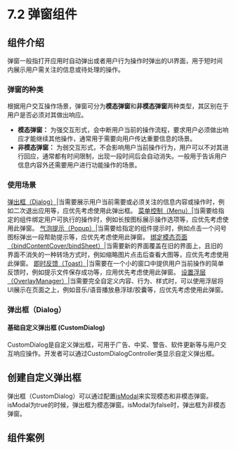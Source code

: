 # 7.2 弹窗组件
## 组件介绍
弹窗一般指打开应用时自动弹出或者用户行为操作时弹出的UI界面，用于短时间内展示用户需关注的信息或待处理的操作。
### 弹窗的种类
根据用户交互操作场景，弹窗可分为**模态弹窗**和**非模态弹窗**两种类型，其区别在于用户是否必须对其做出响应。
- **模态弹窗：** 为强交互形式，会中断用户当前的操作流程，要求用户必须做出响应才能继续其他操作，通常用于需要向用户传达重要信息的场景。
- **非模态弹窗：** 为弱交互形式，不会影响用户当前操作行为，用户可以不对其进行回应，通常都有时间限制，出现一段时间后会自动消失。一般用于告诉用户信息内容外还需要用户进行功能操作的场景。
### 使用场景

[弹出框（Dialog）](https://developer.huawei.com/consumer/cn/doc/harmonyos-guides/arkts-base-dialog-overview)|当需要展示用户当前需要或必须关注的信息内容或操作时，例如二次退出应用等，应优先考虑使用此弹出框。
[菜单控制（Menu）](https://developer.huawei.com/consumer/cn/doc/harmonyos-guides/arkts-popup-and-menu-components-menu)|当需要给指定的组件绑定用户可执行的操作时，例如长按图标展示操作选项等，应优先考虑使用此弹窗。
[气泡提示（Popup）](https://developer.huawei.com/consumer/cn/doc/harmonyos-guides/arkts-popup-and-menu-components-popup)|当需要给指定的组件提示时，例如点击一个问号图标弹出一段帮助提示等，应优先考虑使用此弹窗。
[绑定模态页面（bindContentCover/bindSheet）](https://developer.huawei.com/consumer/cn/doc/harmonyos-guides/arkts-modal-overview)|当需要新的界面覆盖在旧的界面上，且旧的界面不消失的一种转场方式时，例如缩略图片点击后查看大图等，应优先考虑使用此弹窗。
[即时反馈（Toast）](https://developer.huawei.com/consumer/cn/doc/harmonyos-guides/arkts-create-toast)|当需要在一个小的窗口中提供用户当前操作的简单反馈时，例如提示文件保存成功等，应用优先考虑使用此弹窗。
[设置浮层（OverlayManager）](https://developer.huawei.com/consumer/cn/doc/harmonyos-guides/arkts-create-overlaymanager)|当需要完全自定义内容、行为、样式时，可以使用浮层将UI展示在页面之上，例如音乐/语音播放悬浮球/胶囊等，应优先考虑使用此弹窗。

### 弹出框（Dialog）

#### 基础自定义弹出框 (CustomDialog)

CustomDialog是自定义弹出框，可用于广告、中奖、警告、软件更新等与用户交互响应操作。开发者可以通过CustomDialogController类显示自定义弹出框。

## 创建自定义弹出框



弹出框（CustomDialog）可以通过配置[isModal](https://developer.huawei.com/consumer/cn/doc/harmonyos-references/ts-methods-custom-dialog-box#customdialogcontrolleroptions%E5%AF%B9%E8%B1%A1%E8%AF%B4%E6%98%8E)来实现模态和非模态弹窗。isModal为true的时候，弹出框为模态弹窗。isModal为false时，弹出框为非模态弹窗。

## 组件案例